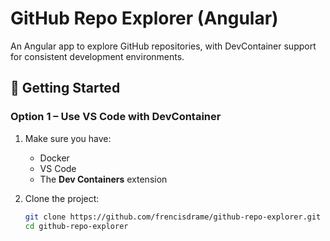 # GitHub Repo Explorer (Angular)

An Angular app to explore GitHub repositories, with DevContainer support for consistent development environments.

## 🚀 Getting Started

### Option 1 – Use VS Code with DevContainer

1. Make sure you have:
   - Docker  
   - VS Code  
   - The **Dev Containers** extension  

2. Clone the project:

   ```bash
   git clone https://github.com/frencisdrame/github-repo-explorer.git
   cd github-repo-explorer
